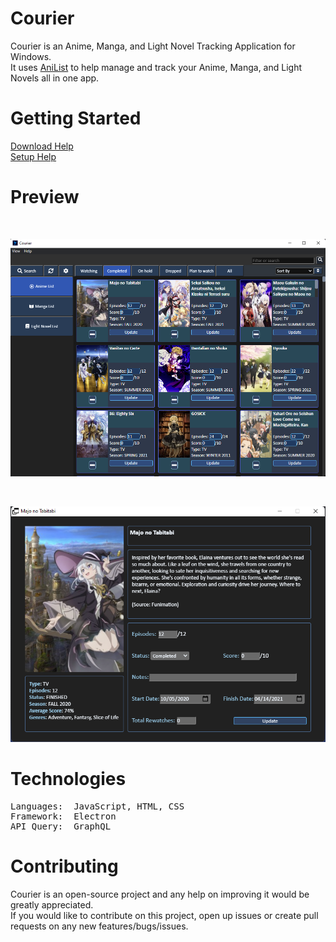 # Courier
Courier is an Anime, Manga, and Light Novel Tracking Application for Windows. 
<br>
It uses [AniList](https://anilist.co/home) to help manage and track your Anime, Manga, and Light Novels all in one app.  

# Getting Started
[Download Help](https://github.com/ReStartQ/Courier/blob/main/RunOrInstall.md)
<br>
[Setup Help](https://github.com/ReStartQ/Courier/blob/main/HELP.md)

# Preview

<br>

![MAIN WINDOW](https://github.com/ReStartQ/Courier/blob/main/Preview/MainWindowPreview.png)

<br>

<p align="center">
  <img src="https://github.com/ReStartQ/Courier/blob/main/Preview/ExtraInfoWindowPreview.png" />
</p>


# Technologies
<pre>
Languages:  JavaScript, HTML, CSS
Framework:  Electron
API Query:  GraphQL
</pre>

# Contributing
Courier is an open-source project and any help on improving it would be greatly appreciated. 
<br>
If you would like to contribute on this project, open up issues or create pull requests on any new features/bugs/issues.

